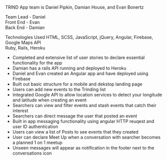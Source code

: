 TRIND App team is Daniel Pipkin, Damian House, and Evan Bonertz

Team Lead - Daniel <br>
Front End - Evan <br>
Back End - Damian <br>

Technologies Used
HTML, SCSS, JavaScript, jQuery, Angular, Firebase, Google Maps API <br>
Ruby, Rails, Heroku 



+ Completed and extensive list of user stories to declare essential functionality for the app
+ Damian has a rails API running and deployed to Heroku
+ Daniel and Evan created an Angular app and have deployed using Firebase
+ Built out basic structure for a mobile and dekstop landing page
+ Users can add new events to the Trinding list
+ Integrated Google API to allow location services to detect your longitude and latitude when creating an event
+ Searchers can view and filter events and stash events that catch their interest
+ Searchers can direct message the user that posted an event
+ Built in app messaging functionality using angular HTTP reuqest and user ID authentication
+ Users can view a list of Posts to see events that they created
+ User can declare Meet Up when a conversation with searcher becomes a planned 1 on 1 meetup
+ Unseen messages will appear as notification in the footer next to the conversations icon



